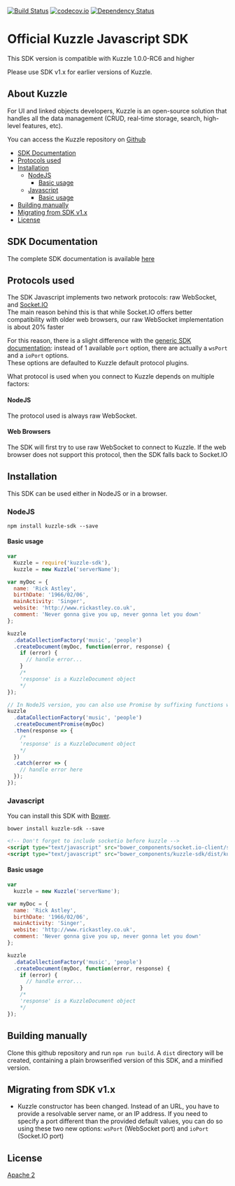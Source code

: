 [![Build Status](https://travis-ci.org/kuzzleio/sdk-javascript.svg?branch=master)](https://travis-ci.org/kuzzleio/sdk-javascript) [![codecov.io](http://codecov.io/github/kuzzleio/sdk-javascript/coverage.svg?branch=master)](http://codecov.io/github/kuzzleio/sdk-javascript?branch=master) [![Dependency Status](https://david-dm.org/kuzzleio/sdk-javascript.svg)](https://david-dm.org/kuzzleio/sdk-javascript)


Official Kuzzle Javascript SDK
======

This SDK version is compatible with Kuzzle 1.0.0-RC6 and higher

Please use SDK v1.x for earlier versions of Kuzzle.

## About Kuzzle

For UI and linked objects developers, Kuzzle is an open-source solution that handles all the data management (CRUD, real-time storage, search, high-level features, etc).

You can access the Kuzzle repository on [Github](https://github.com/kuzzleio/kuzzle)

* [SDK Documentation](#sdk-documentation)
* [Protocols used](#protocols-used)
* [Installation](#installation)
  * [NodeJS](#nodejs)
    * [Basic usage](#basic-usage-node)
  * [Javascript](#javascript)
    * [Basic usage](#basic-usage-js)
* [Building manually](#building-manually)
* [Migrating from SDK v1.x](#migrating-from-sdk-v1.x)
* [License](#license)

## SDK Documentation

The complete SDK documentation is available [here](http://kuzzleio.github.io/sdk-documentation)

## Protocols used

The SDK Javascript implements two network protocols: raw WebSocket, and [Socket.IO](http://socket.io/)  
The main reason behind this is that while Socket.IO offers better compatibility with older web browsers, our raw WebSocket implementation is about 20% faster

For this reason, there is a slight difference with the [generic SDK documentation](http://kuzzleio.github.io/sdk-documentation): instead of 1 available `port` option, there are actually a `wsPort` and a `ioPort` options.  
These options are defaulted to Kuzzle default protocol plugins.

What protocol is used when you connect to Kuzzle depends on multiple factors:

#### NodeJS

The protocol used is always raw WebSocket.

#### Web Browsers

The SDK will first try to use raw WebSocket to connect to Kuzzle. If the web browser does not support this protocol, then the SDK falls back to Socket.IO

## Installation

This SDK can be used either in NodeJS or in a browser.

### NodeJS

```
npm install kuzzle-sdk --save
```

#### <a name="basic-usage-node"></a> Basic usage

```javascript
var
  Kuzzle = require('kuzzle-sdk'),
  kuzzle = new Kuzzle('serverName');

var myDoc = {
  name: 'Rick Astley',
  birthDate: '1966/02/06',
  mainActivity: 'Singer',
  website: 'http://www.rickastley.co.uk',
  comment: 'Never gonna give you up, never gonna let you down'
};

kuzzle
  .dataCollectionFactory('music', 'people')
  .createDocument(myDoc, function(error, response) {
    if (error) {
      // handle error...
    }
    /*
    'response' is a KuzzleDocument object
    */
});

// In NodeJS version, you can also use Promise by suffixing functions with "Promise"
kuzzle
  .dataCollectionFactory('music', 'people')
  .createDocumentPromise(myDoc)
  .then(response => {
    /*
    'response' is a KuzzleDocument object
    */
  })
  .catch(error => {
    // handle error here
  });
});
```

### Javascript

You can install this SDK with [Bower](http://bower.io/).
```
bower install kuzzle-sdk --save
```

```html
<!-- Don't forget to include socketio before kuzzle -->
<script type="text/javascript" src="bower_components/socket.io-client/socket.io.js"></script>
<script type="text/javascript" src="bower_components/kuzzle-sdk/dist/kuzzle.min.js"></script>
```

#### <a name="basic-usage-js"></a> Basic usage

```javascript
var
  kuzzle = new Kuzzle('serverName');

var myDoc = {
  name: 'Rick Astley',
  birthDate: '1966/02/06',
  mainActivity: 'Singer',
  website: 'http://www.rickastley.co.uk',
  comment: 'Never gonna give you up, never gonna let you down'
};

kuzzle
  .dataCollectionFactory('music', 'people')
  .createDocument(myDoc, function(error, response) {
    if (error) {
      // handle error...
    }
    /*
    'response' is a KuzzleDocument object
    */
});
```

## Building manually

Clone this github repository and run ``npm run build``. A ``dist`` directory will be created, containing a plain browserified version of this SDK, and a minified version.

## Migrating from SDK v1.x

* Kuzzle constructor has been changed. Instead of an URL, you have to provide a resolvable server name, or an IP address. If you need to specify a port different than the provided default values, you can do so using these two new options: `wsPort` (WebSocket port) and `ioPort` (Socket.IO port)

## License

[Apache 2](LICENSE.md)
